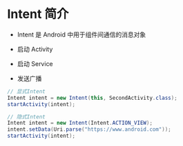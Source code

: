 # Intent 简介

- Intent 是 Android 中用于组件间通信的消息对象

- 启动 Activity

- 启动 Service

- 发送广播


```java
// 显式Intent
Intent intent = new Intent(this, SecondActivity.class);
startActivity(intent);

// 隐式Intent
Intent intent = new Intent(Intent.ACTION_VIEW);
intent.setData(Uri.parse("https://www.android.com"));
startActivity(intent);
```